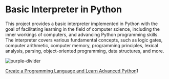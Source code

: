 # Basic Interpreter in Python

This project provides a basic interpreter implemented in Python with the goal of facilitating learning in the field of computer science, including the inner workings of computers, and advancing Python programming skills. The interpreter covers various fundamental concepts, such as logic gates, computer arithmetic, computer memory, programming principles, lexical analysis, parsing, object-oriented programming, data structures, and more.


![purple-divider](https://user-images.githubusercontent.com/7065401/52071927-c1cd7100-2562-11e9-908a-dde91ba14e59.png)

[Create a Programming Language and Learn Advanced Python](https://www.youtube.com)1